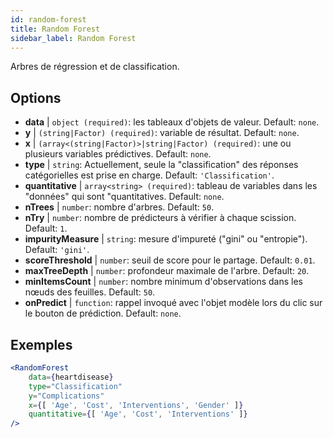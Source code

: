 ```yaml
---
id: random-forest
title: Random Forest
sidebar_label: Random Forest
---
```


Arbres de régression et de classification.

## Options

* __data__ | `object (required)`: les tableaux d'objets de valeur. Default: `none`.
* __y__ | `(string|Factor) (required)`: variable de résultat. Default: `none`.
* __x__ | `(array<(string|Factor)>|string|Factor) (required)`: une ou plusieurs variables prédictives. Default: `none`.
* __type__ | `string`: Actuellement, seule la "classification" des réponses catégorielles est prise en charge. Default: `'Classification'`.
* __quantitative__ | `array<string> (required)`: tableau de variables dans les "données" qui sont "quantitatives. Default: `none`.
* __nTrees__ | `number`: nombre d'arbres. Default: `50`.
* __nTry__ | `number`: nombre de prédicteurs à vérifier à chaque scission. Default: `1`.
* __impurityMeasure__ | `string`: mesure d'impureté ("gini" ou "entropie"). Default: `'gini'`.
* __scoreThreshold__ | `number`: seuil de score pour le partage. Default: `0.01`.
* __maxTreeDepth__ | `number`: profondeur maximale de l'arbre. Default: `20`.
* __minItemsCount__ | `number`: nombre minimum d'observations dans les nœuds des feuilles. Default: `50`.
* __onPredict__ | `function`: rappel invoqué avec l'objet modèle lors du clic sur le bouton de prédiction. Default: `none`.


## Exemples

```jsx live
<RandomForest 
    data={heartdisease} 
    type="Classification"
    y="Complications"
    x={[ 'Age', 'Cost', 'Interventions', 'Gender' ]}
    quantitative={[ 'Age', 'Cost', 'Interventions' ]}
/>
```

